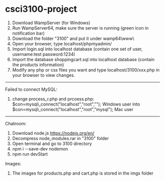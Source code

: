 # csci3100-project

1. Download WampServer (for Windows)
2. Run WampServer64, make sure the server is running (green icon in notification bar)
3. Download the folder "3100" and put it under wamp64\www\
4. Open your browser, type localhost/phpmyadmin/
5. Import login.sql into localhost database (contain one set of user, username:test password:1234)
6. Import the database shoppingcart.sql into localhost database (contain the products information)
6. Modify any php or css files you want and type localhost/3100/xxx.php in your browser to view changes. 
----------------------------------------------------------
Failed to connect MySQL:
1. change process_r.php and prcoess.php:
$con=mysqli_connect("localhost","root",""); Windows user
  into
$con=mysqli_connect("localhost","root","mysql"); Mac user

----------------------------------------------------------
Chatroom: 
1. Download node.js https://nodejs.org/en/
2. Decompress node_modules.rar in "3100" folder
3. Open terminal and go to 3100 directory
4. npm i --save-dev nodemon
5. npm run devStart 

Images:
1. The images for products.php and cart.php is stored in the imgs folder
